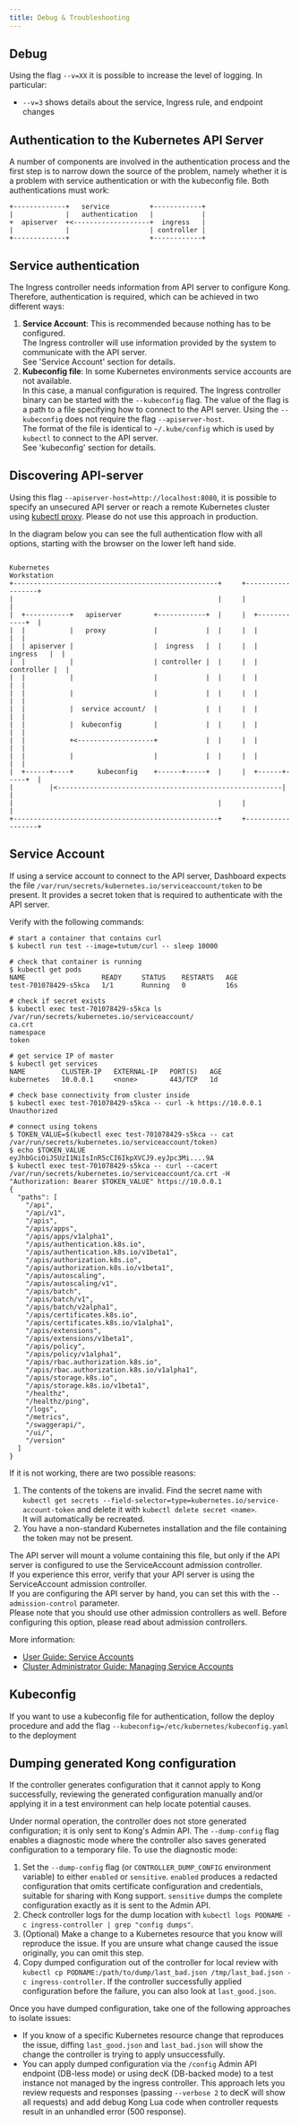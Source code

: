 ```yaml
---
title: Debug & Troubleshooting
---
```


## Debug

Using the flag `--v=XX` it is possible to increase the level of logging.
In particular:

- `--v=3` shows details about the service, Ingress rule, and endpoint changes

## Authentication to the Kubernetes API Server

A number of components are involved in the authentication process and the first step is to narrow
down the source of the problem, namely whether it is a problem with service authentication or with the kubeconfig file.
Both authentications must work:

```text
+-------------+   service          +------------+
|             |   authentication   |            |
+  apiserver  +<-------------------+  ingress   |
|             |                    | controller |
+-------------+                    +------------+

```

## Service authentication

The Ingress controller needs information from API server to configure Kong.
Therefore, authentication is required, which can be achieved in two different ways:

1. **Service Account**: This is recommended
   because nothing has to be configured.  
   The Ingress controller will use information provided by the system
   to communicate with the API server.  
   See 'Service Account' section for details.
1. **Kubeconfig file**: In some Kubernetes environments
   service accounts are not available.  
   In this case, a manual configuration is required.
   The Ingress controller binary can be started with the `--kubeconfig` flag.
   The value of the flag is a path to a file specifying how
   to connect to the API server. Using the `--kubeconfig`
   does not require the flag `--apiserver-host`.  
   The format of the file is identical to `~/.kube/config`
   which is used by `kubectl` to connect to the API server.  
   See 'kubeconfig' section for details.

## Discovering API-server

Using this flag `--apiserver-host=http://localhost:8080`,
it is possible to specify an unsecured API server or
reach a remote Kubernetes cluster using
[kubectl proxy](https://kubernetes.io/docs/tasks/administer-cluster/access-cluster-api/#using-kubectl-proxy).
Please do not use this approach in production.

In the diagram below you can see the full authentication flow with all options, starting with the browser
on the lower left hand side.

```text

Kubernetes                                                  Workstation
+---------------------------------------------------+     +------------------+
|                                                   |     |                  |
|  +-----------+   apiserver        +------------+  |     |  +------------+  |
|  |           |   proxy            |            |  |     |  |            |  |
|  | apiserver |                    |  ingress   |  |     |  |  ingress   |  |
|  |           |                    | controller |  |     |  | controller |  |
|  |           |                    |            |  |     |  |            |  |
|  |           |                    |            |  |     |  |            |  |
|  |           |  service account/  |            |  |     |  |            |  |
|  |           |  kubeconfig        |            |  |     |  |            |  |
|  |           +<-------------------+            |  |     |  |            |  |
|  |           |                    |            |  |     |  |            |  |
|  +------+----+      kubeconfig    +------+-----+  |     |  +------+-----+  |
|         |<--------------------------------------------------------|        |
|                                                   |     |                  |
+---------------------------------------------------+     +------------------+
```

## Service Account

If using a service account to connect to the API server, Dashboard expects the file
`/var/run/secrets/kubernetes.io/serviceaccount/token` to be present. It provides a secret
token that is required to authenticate with the API server.

Verify with the following commands:

```shell
# start a container that contains curl
$ kubectl run test --image=tutum/curl -- sleep 10000

# check that container is running
$ kubectl get pods
NAME                   READY     STATUS    RESTARTS   AGE
test-701078429-s5kca   1/1       Running   0          16s

# check if secret exists
$ kubectl exec test-701078429-s5kca ls /var/run/secrets/kubernetes.io/serviceaccount/
ca.crt
namespace
token

# get service IP of master
$ kubectl get services
NAME         CLUSTER-IP   EXTERNAL-IP   PORT(S)   AGE
kubernetes   10.0.0.1     <none>        443/TCP   1d

# check base connectivity from cluster inside
$ kubectl exec test-701078429-s5kca -- curl -k https://10.0.0.1
Unauthorized

# connect using tokens
$ TOKEN_VALUE=$(kubectl exec test-701078429-s5kca -- cat /var/run/secrets/kubernetes.io/serviceaccount/token)
$ echo $TOKEN_VALUE
eyJhbGciOiJSUzI1NiIsInR5cCI6IkpXVCJ9.eyJpc3Mi....9A
$ kubectl exec test-701078429-s5kca -- curl --cacert /var/run/secrets/kubernetes.io/serviceaccount/ca.crt -H  "Authorization: Bearer $TOKEN_VALUE" https://10.0.0.1
{
  "paths": [
    "/api",
    "/api/v1",
    "/apis",
    "/apis/apps",
    "/apis/apps/v1alpha1",
    "/apis/authentication.k8s.io",
    "/apis/authentication.k8s.io/v1beta1",
    "/apis/authorization.k8s.io",
    "/apis/authorization.k8s.io/v1beta1",
    "/apis/autoscaling",
    "/apis/autoscaling/v1",
    "/apis/batch",
    "/apis/batch/v1",
    "/apis/batch/v2alpha1",
    "/apis/certificates.k8s.io",
    "/apis/certificates.k8s.io/v1alpha1",
    "/apis/extensions",
    "/apis/extensions/v1beta1",
    "/apis/policy",
    "/apis/policy/v1alpha1",
    "/apis/rbac.authorization.k8s.io",
    "/apis/rbac.authorization.k8s.io/v1alpha1",
    "/apis/storage.k8s.io",
    "/apis/storage.k8s.io/v1beta1",
    "/healthz",
    "/healthz/ping",
    "/logs",
    "/metrics",
    "/swaggerapi/",
    "/ui/",
    "/version"
  ]
}
```

If it is not working, there are two possible reasons:

1. The contents of the tokens are invalid.
   Find the secret name with `kubectl get secrets --field-selector=type=kubernetes.io/service-account-token` and
  delete it with `kubectl delete secret <name>`.  
  It will automatically be recreated.
1. You have a non-standard Kubernetes installation
   and the file containing the token may not be present.  

The API server will mount a volume containing this file,
but only if the API server is configured to use
the ServiceAccount admission controller.  
If you experience this error,
verify that your API server is using the ServiceAccount admission controller.  
If you are configuring the API server by hand,
you can set this with the `--admission-control` parameter.  
Please note that you should use other admission controllers as well.
Before configuring this option, please read about admission controllers.

More information:

- [User Guide: Service Accounts](https://kubernetes.io/docs/tasks/configure-pod-container/configure-service-account/)
- [Cluster Administrator Guide: Managing Service Accounts](https://kubernetes.io/docs/reference/access-authn-authz/service-accounts-admin/)

## Kubeconfig

If you want to use a kubeconfig file for authentication,
follow the deploy procedure and
add the flag `--kubeconfig=/etc/kubernetes/kubeconfig.yaml` to the deployment

## Dumping generated Kong configuration

If the controller generates configuration that it cannot apply to Kong
successfully, reviewing the generated configuration manually and/or applying it
in a test environment can help locate potential causes.

Under normal operation, the controller does not store generated configuration;
it is only sent to Kong's Admin API. The `--dump-config` flag enables a
diagnostic mode where the controller also saves generated configuration to a
temporary file. To use the diagnostic mode:

1. Set the `--dump-config` flag (or `CONTROLLER_DUMP_CONFIG` environment
   variable) to either `enabled` or `sensitive`. `enabled` produces a redacted
   configuration that omits certificate configuration and credentials, suitable
   for sharing with Kong support. `sensitive` dumps the complete configuration
   exactly as it is sent to the Admin API.
1. Check controller logs for the dump location with `kubectl logs PODNAME -c
   ingress-controller | grep "config dumps"`.
1. (Optional) Make a change to a Kubernetes resource that you know will
   reproduce the issue. If you are unsure what change caused the issue
   originally, you can omit this step.
1. Copy dumped configuration out of the controller for local review with
   `kubectl cp PODNAME:/path/to/dump/last_bad.json /tmp/last_bad.json -c
   ingress-controller`. If the controller successfully applied configuration 
   before the failure, you can also look at `last_good.json`.

Once you have dumped configuration, take one of the following 
approaches to isolate issues:

- If you know of a specific Kubernetes resource change that reproduces the
  issue, diffing `last_good.json` and `last_bad.json` will show the change
  the controller is trying to apply unsuccessfully.
- You can apply dumped configuration via the `/config` Admin API endpoint
  (DB-less mode) or using decK (DB-backed mode) to a test instance not managed
  by the ingress controller. This approach lets you review requests
  and responses (passing `--verbose 2` to decK will show all requests) and
   add debug Kong Lua code when controller requests result in an
  unhandled error (500 response).
